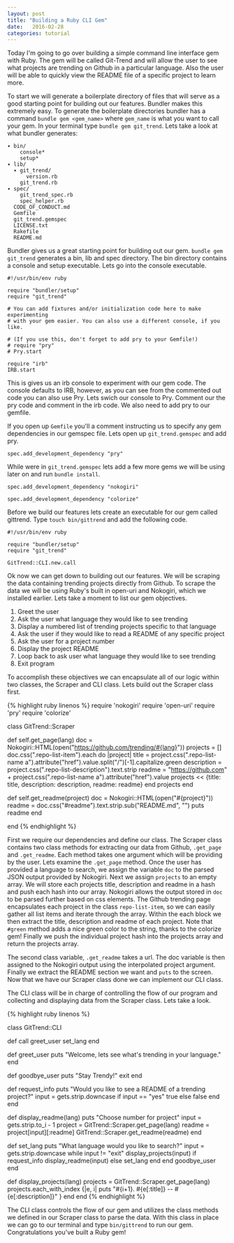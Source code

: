 ```yaml
---
layout: post
title: "Building a Ruby CLI Gem"
date:   2016-02-28
categories: tutorial
---
```


Today I'm going to go over building a simple command line interface gem with Ruby. The gem will be called Git-Trend and will allow the user to see what projects are trending on Github in a particular language. Also the user will be able to quickly view the README file of a specific project to learn more.

To start we will generate a boilerplate directory of files that will serve as a good starting point for building out our features. Bundler makes this extremely easy. To generate the boilerplate directories bundler has a command `bundle gem <gem_name>` where `gem_name` is what you want to call your gem. In your terminal type `bundle gem git_trend`. Lets take a look at what bundler generates:

    ▾ bin/
        console*
        setup*
    ▾ lib/
      ▾ git_trend/
          version.rb
        git_trend.rb
    ▾ spec/
        git_trend_spec.rb
        spec_helper.rb
      CODE_OF_CONDUCT.md
      Gemfile
      git_trend.gemspec
      LICENSE.txt
      Rakefile
      README.md

Bundler gives us a great starting point for building out our gem. `bundle gem git_trend` generates a bin, lib and spec directory. The bin directory contains a console and setup executable. Lets go into the console executable.

    #!/usr/bin/env ruby

    require "bundler/setup"
    require "git_trend"

    # You can add fixtures and/or initialization code here to make experimenting
    # with your gem easier. You can also use a different console, if you like.

    # (If you use this, don't forget to add pry to your Gemfile!)
    # require "pry"
    # Pry.start

    require "irb"
    IRB.start

This is gives us an irb console to experiment with our gem code. The console defaults to IRB, however, as you can see from the commented out code you can also use Pry. Lets swich our console to Pry. Comment our the pry code and comment in the irb code. We also need to add pry to our gemfile.

If you open up `Gemfile` you'll a comment instructing us to specify any gem dependencies in our gemspec file. Lets open up `git_trend.gemspec` and add pry.

`spec.add_development_dependency "pry"`

While were in `git_trend.gemspec` lets add a few more gems we will be using later on and run `bundle install`.

`spec.add_development_dependency "nokogiri"`

`spec.add_development_dependency "colorize"`

Before we build our features lets create an executable for our gem called gittrend. Type `touch bin/gittrend` and add the following code.

    #!/usr/bin/env ruby

    require "bundler/setup"
    require "git_trend"

    GitTrend::CLI.new.call


Ok now we can get down to building out our features. We will be scraping the data containing trending projects directly from Github. To scrape the data we will be using Ruby's built in open-uri and Nokogiri, which we installed earlier. Lets take a moment to list our gem objectives.

1. Greet the user
2. Ask the user what language they would like to see trending
3. Display a numbered list of trending projects specific to that language
4. Ask the user if they would like to read a README of any specific project
5. Ask the user for a project number
6. Display the project README
7. Loop back to ask user what language they would like to see trending
8. Exit program

To accomplish these objectives we can encapsulate all of our logic within two classes, the Scraper and CLI class. Lets build out the Scraper class first.

{% highlight ruby linenos %}
require 'nokogiri'
require 'open-uri'
require 'pry'
require 'colorize'

class GitTrend::Scraper

  def self.get_page(lang)
    doc = Nokogiri::HTML(open("https://github.com/trending/#{lang}"))
    projects = []
    doc.css(".repo-list-item").each do |project|
      title = project.css(".repo-list-name a").attribute("href").value.split("/")[-1].capitalize.green
      description = project.css(".repo-list-description").text.strip
      readme = "https://github.com" + project.css(".repo-list-name a").attribute("href").value
      projects << {title: title, description: description, readme: readme}
    end
    projects
  end

  def self.get_readme(project)
    doc = Nokogiri::HTML(open("#{project}"))
    readme = doc.css("#readme").text.strip.sub("README.md", "")
    puts readme
  end

end
{% endhighlight %}

First we require our dependencies and define our class. The Scraper class contains two class methods for extracting our data from Github, `.get_page` and `.get_readme`. Each method takes one argument which will be providing by the user. Lets examine the `.get_page` method. Once the user has provided a language to search, we assign the variable `doc` to the parsed JSON output provided by Nokogiri. Next we assign `projects` to an empty array. We will store each projects title, description and readme in a hash and push each hash into our array. Nokogiri allows the output stored in `doc` to be parsed further based on css elements. The Github trending page encapsulates each project in the class `repo-list-item`, so we can easily gather all list items and iterate through the array. Within the each block we then extract the title, description and readme of each project. Note that `#green` method adds a nice green color to the string, thanks to the colorize gem! Finally we push the individual project hash into the projects array and return the projects array.

The second class variable, `.get_readme` takes a url. The doc variable is then assigned to the Nokogiri output using the interpolated project argument. Finally we extract the README section we want and `puts` to the screen.  Now that we have our Scraper class done we can implement our CLI class.

The CLI class will be in charge of controlling the flow of our program and collecting and displaying data from the Scraper class. Lets take a look.

{% highlight ruby linenos %}

class GitTrend::CLI

  def call
    greet_user
    set_lang
  end

  def greet_user
    puts "Welcome, lets see what's trending in your language."
  end

  def goodbye_user
    puts "Stay Trendy!"
    exit
  end

  def request_info
    puts "Would you like to see a README of a trending project?"
    input = gets.strip.downcase
    if input == "yes"
      true
    else
      false
    end
  end

  def display_readme(lang)
    puts "Choose number for project"
    input = gets.strip.to_i - 1
    project = GitTrend::Scraper.get_page(lang)
    readme = project[input][:readme]
    GitTrend::Scraper.get_readme(readme)
  end

  def set_lang
    puts "What language would you like to search?"
    input = gets.strip.downcase
    while input != "exit"
      display_projects(input)
      if request_info
        display_readme(input)
      else
        set_lang
      end
    end
    goodbye_user
  end

  def display_projects(lang)
    projects = GitTrend::Scraper.get_page(lang)
    projects.each_with_index {|e, i| puts "#{i+1}. #{e[:title]} -- #{e[:description]}" }
  end
end
{% endhighlight %}

The CLI class controls the flow of our gem and utilizes the class methods we defined in our Scraper class to parse the data. With this class in place we can go to our terminal and type `bin/gittrend` to run our gem. Congratulations you've built a Ruby gem!
